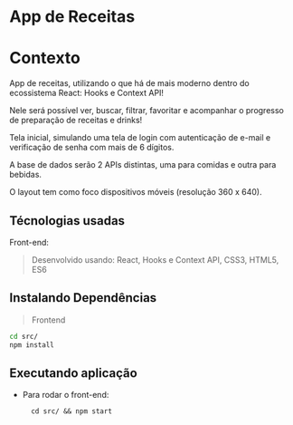 # App de Receitas

# Contexto
App de receitas, utilizando o que há de mais moderno dentro do ecossistema React: Hooks e Context API!

Nele será possível ver, buscar, filtrar, favoritar e acompanhar o progresso de preparação de receitas e drinks!

Tela inicial, simulando uma tela de login com autenticação de e-mail e verificação de senha com mais de 6 dígitos.

A base de dados serão 2 APIs distintas, uma para comidas e outra para bebidas.

O layout tem como foco dispositivos móveis (resolução 360 x 640).

## Técnologias usadas

Front-end:
> Desenvolvido usando: React, Hooks e Context API, CSS3, HTML5, ES6


## Instalando Dependências

> Frontend
```bash
cd src/
npm install
``` 
## Executando aplicação

* Para rodar o front-end:

  ```
    cd src/ && npm start
  ```
